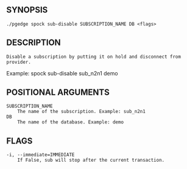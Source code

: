
## SYNOPSIS
    ./pgedge spock sub-disable SUBSCRIPTION_NAME DB <flags>

## DESCRIPTION
    Disable a subscription by putting it on hold and disconnect from provider. 

Example: spock sub-disable sub_n2n1 demo

## POSITIONAL ARGUMENTS
    SUBSCRIPTION_NAME
        The name of the subscription. Example: sub_n2n1
    DB
        The name of the database. Example: demo

## FLAGS
    -i, --immediate=IMMEDIATE
        If False, sub will stop after the current transaction.
    
